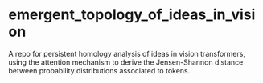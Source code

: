 # emergent_topology_of_ideas_in_vision
A repo for persistent homology analysis of ideas in vision transformers, using the attention mechanism to derive the Jensen-Shannon distance between probability distributions associated to tokens. 
